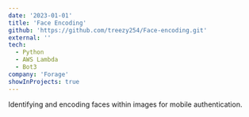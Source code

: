```yaml
---
date: '2023-01-01'
title: 'Face Encoding'
github: 'https://github.com/treezy254/Face-encoding.git'
external: ''
tech:
  - Python
  - AWS Lambda
  - Bot3
company: 'Forage'
showInProjects: true
---
```


Identifying and encoding faces within images for mobile authentication.